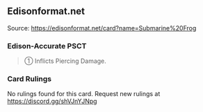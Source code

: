 
## Edisonformat.net

Source: https://edisonformat.net/card?name=Submarine%20Frog

### Edison-Accurate PSCT

> ① Inflicts Piercing Damage.

### Card Rulings

No rulings found for this card. Request new rulings at https://discord.gg/shVJnYJNpg
            